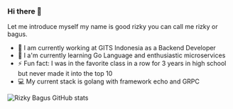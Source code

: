 ### Hi there 👋

Let me introduce myself my name is good rizky you can call me rizky or bagus.

- 🔭 I am currently working at GITS Indonesia as a Backend Developer
- 🌱 I a'm currently learning Go Language and enthusiastic microservices
- ⚡ Fun fact: I was in the favorite class in a row for 3 years in high school but never made it into the top 10
- 💻 My current stack is golang with framework echo and GRPC


![Rizky Bagus GitHub stats](https://github-readme-stats.vercel.app/api?username=rizky-bagus&show_icons=true&theme=radical)

